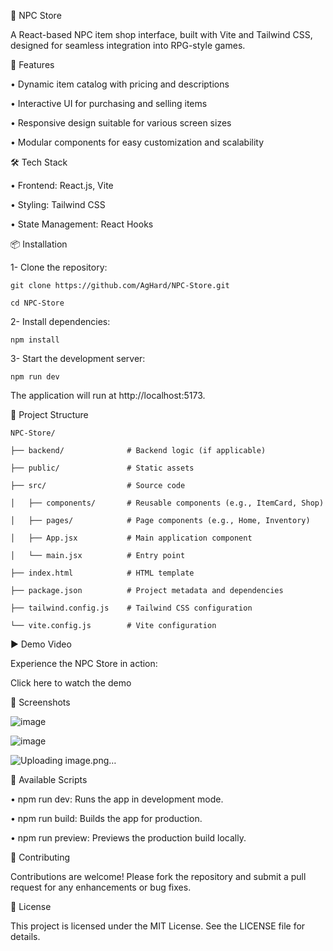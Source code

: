 🛒 NPC Store

A React-based NPC item shop interface, built with Vite and Tailwind CSS, designed for seamless integration into RPG-style games.

🚀 Features

• Dynamic item catalog with pricing and descriptions

• Interactive UI for purchasing and selling items

• Responsive design suitable for various screen sizes

• Modular components for easy customization and scalability

🛠️ Tech Stack

• Frontend: React.js, Vite

• Styling: Tailwind CSS

• State Management: React Hooks

📦 Installation

1- Clone the repository:

    git clone https://github.com/AgHard/NPC-Store.git

    cd NPC-Store

2- Install dependencies:

    npm install

3- Start the development server:

    npm run dev

The application will run at http://localhost:5173.

📁 Project Structure

    NPC-Store/

    ├── backend/              # Backend logic (if applicable)

    ├── public/               # Static assets

    ├── src/                  # Source code

    │   ├── components/       # Reusable components (e.g., ItemCard, Shop)

    │   ├── pages/            # Page components (e.g., Home, Inventory)

    │   ├── App.jsx           # Main application component

    │   └── main.jsx          # Entry point

    ├── index.html            # HTML template

    ├── package.json          # Project metadata and dependencies

    ├── tailwind.config.js    # Tailwind CSS configuration

    └── vite.config.js        # Vite configuration

▶️ Demo Video

Experience the NPC Store in action:

Click here to watch the demo

📸 Screenshots

![image](https://github.com/user-attachments/assets/b392679e-dbff-4252-9fc5-b8df3cb69cfd)

![image](https://github.com/user-attachments/assets/66e06763-f7bc-4d7e-8752-4ed5ce4b1b2c)

![Uploading image.png…]()

🧪 Available Scripts

• npm run dev: Runs the app in development mode.

• npm run build: Builds the app for production.

• npm run preview: Previews the production build locally.

🤝 Contributing

Contributions are welcome! Please fork the repository and submit a pull request for any enhancements or bug fixes.

📄 License

This project is licensed under the MIT License. See the LICENSE file for details.
